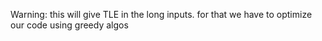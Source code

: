 Warning:
this will give TLE in the long inputs. for that we have to optimize our code using greedy algos
